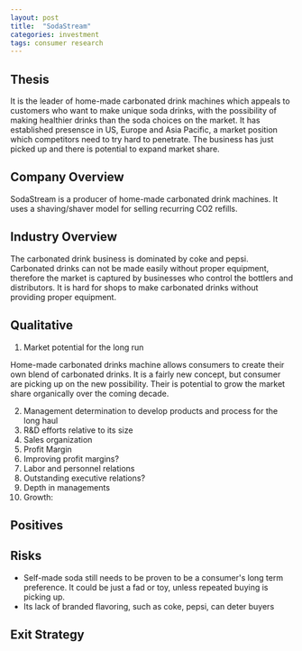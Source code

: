 ```yaml
---
layout: post
title:  "SodaStream"
categories: investment
tags: consumer research
---
```


## Thesis
It is the leader of home-made carbonated drink machines which appeals to customers who want to make unique soda drinks, with the possibility of making healthier
drinks than the soda choices on the market. It has established presensce in US, Europe and Asia Pacific, a market position which competitors need to try hard
to penetrate. The business has just picked up and there is potential to expand market share.  

## Company Overview

SodaStream is a producer of home-made carbonated drink machines. It uses a shaving/shaver model for selling recurring
CO2 refills.


## Industry Overview

The carbonated drink business is dominated by coke and pepsi. Carbonated drinks can not be made easily without proper equipment, therefore the market is captured by businesses
who control the bottlers and distributors. It is hard for shops to make carbonated drinks without providing proper equipment. 



## Qualitative

1. Market potential for the long run

Home-made carbonated drinks machine allows consumers to create their own blend of carbonated drinks. It is a fairly new concept, but consumer are picking up on the new possibility. 
Their is potential to grow the market share organically over the coming decade. 

2. Management determination to develop products and process for the long haul
3. R&D efforts relative to its size
4. Sales organization
5. Profit Margin
6. Improving profit margins?
7. Labor and personnel relations
8. Outstanding executive relations?
9.  Depth in managements
10. Growth:

## Positives

## Risks
- Self-made soda still needs to be proven to be a consumer's long term preference. It could be just a fad or toy, unless repeated buying is picking up. 
- Its lack of branded flavoring, such as coke, pepsi, can deter buyers


## Exit Strategy